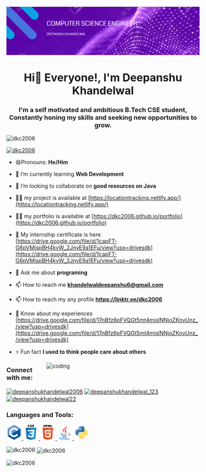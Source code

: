 ![logo](https://github.com/dkc2006/dkc2006/blob/main/660517df837d310012e12fcc.jpg)
<h1 align="center">Hi👋 Everyone!, I'm Deepanshu Khandelwal</h1>
<h3 align="center">I'm a self motivated and ambitious B.Tech CSE student, Constantly honing my skills and seeking new opportunities to grow.</h3>

<p align="left"> <img src="https://komarev.com/ghpvc/?username=dkc2006&label=Profile%20views&color=0e75b6&style=flat" alt="dkc2006" /> </p>

<p align="left"> <a href="https://github.com/ryo-ma/github-profile-trophy"><img src="https://github-profile-trophy.vercel.app/?username=dkc2006" alt="dkc2006" /></a> </p>

- 😄Pronouns: **He/Him**

- 🌱 I’m currently learning **Web Development**

- 👯 I’m looking to collaborate on **good resources on Java**

- 👨‍💻 my project is available at [https://locationtracking.netlify.app/](https://locationtracking.netlify.app/)

- 👨‍💻 my portfolio is available at [https://dkc2006.github.io/portfolio](https://dkc2006.github.io/portfolio)


- 📝 My internship certificate is here [https://drive.google.com/file/d/1capFT-G6pVMispBH4kvW_2JnyE9a1EFu/view?usp=drivesdk](https://drive.google.com/file/d/1capFT-G6pVMispBH4kvW_2JnyE9a1EFu/view?usp=drivesdk)

- 💬 Ask me about **programing**

- 📫 How to reach me **khandelwaldeepanshu6@gmail.com**

- 📫 How to reach my any profile **https://linktr.ee/dkc2006**


- 📄 Know about my experiences [https://drive.google.com/file/d/17nBfz6pFVQGt5mt4mislNNjoZKnvUnz_/view?usp=drivesdk](https://drive.google.com/file/d/17nBfz6pFVQGt5mt4mislNNjoZKnvUnz_/view?usp=drivesdk)

- ⚡ Fun fact **I used to think people care about others**

<img align="right" alt="coding" width="400" src="https://camo.githubusercontent.com/19db51af5f90f1b152bc0b9078f5fe97053955be5074f03f17019c70345bdcdb/68747470733a2f2f6d69726f2e6d656469756d2e636f6d2f6d61782f313336302f302a37513379765349765f7430696f4a2d5a2e676966">


<h3 align="left">Connect with me:</h3>
<p align="left">
<a href="https://linkedin.com/in/deepanshukhandelwal2006" target="blank"><img align="center" src="https://raw.githubusercontent.com/rahuldkjain/github-profile-readme-generator/master/src/images/icons/Social/linked-in-alt.svg" alt="deepanshukhandelwal2006" height="30" width="40" /></a>
<a href="https://instagram.com/deepanshukhandelwal_123" target="blank"><img align="center" src="https://raw.githubusercontent.com/rahuldkjain/github-profile-readme-generator/master/src/images/icons/Social/instagram.svg" alt="deepanshukhandelwal_123" height="30" width="40" /></a>
<a href="https://codeforces.com/profile/deepanshukhandelwal22" target="blank"><img align="center" src="https://raw.githubusercontent.com/rahuldkjain/github-profile-readme-generator/master/src/images/icons/Social/codeforces.svg" alt="deepanshukhandelwal22" height="30" width="40" /></a>
</p>

<h3 align="left">Languages and Tools:</h3>
<p align="left"> <a href="https://www.cprogramming.com/" target="_blank" rel="noreferrer"> <img src="https://raw.githubusercontent.com/devicons/devicon/master/icons/c/c-original.svg" alt="c" width="40" height="40"/> </a> <a href="https://www.w3schools.com/css/" target="_blank" rel="noreferrer"> <img src="https://raw.githubusercontent.com/devicons/devicon/master/icons/css3/css3-original-wordmark.svg" alt="css3" width="40" height="40"/> </a> <a href="https://www.w3.org/html/" target="_blank" rel="noreferrer"> <img src="https://raw.githubusercontent.com/devicons/devicon/master/icons/html5/html5-original-wordmark.svg" alt="html5" width="40" height="40"/> </a> <a href="https://www.java.com" target="_blank" rel="noreferrer"> <img src="https://raw.githubusercontent.com/devicons/devicon/master/icons/java/java-original.svg" alt="java" width="40" height="40"/> </a> <a href="https://www.python.org" target="_blank" rel="noreferrer"> <img src="https://raw.githubusercontent.com/devicons/devicon/master/icons/python/python-original.svg" alt="python" width="40" height="40"/> </a> </p>

<p><img align="left" src="https://github-readme-stats.vercel.app/api/top-langs?username=dkc2006&show_icons=true&locale=en&layout=compact" alt="dkc2006" /></p>

<p>&nbsp;<img align="center" src="https://github-readme-stats.vercel.app/api?username=dkc2006&show_icons=true&locale=en" alt="dkc2006" /></p>

<p><img align="center" src="https://github-readme-streak-stats.herokuapp.com/?user=dkc2006&" alt="dkc2006" /></p>

